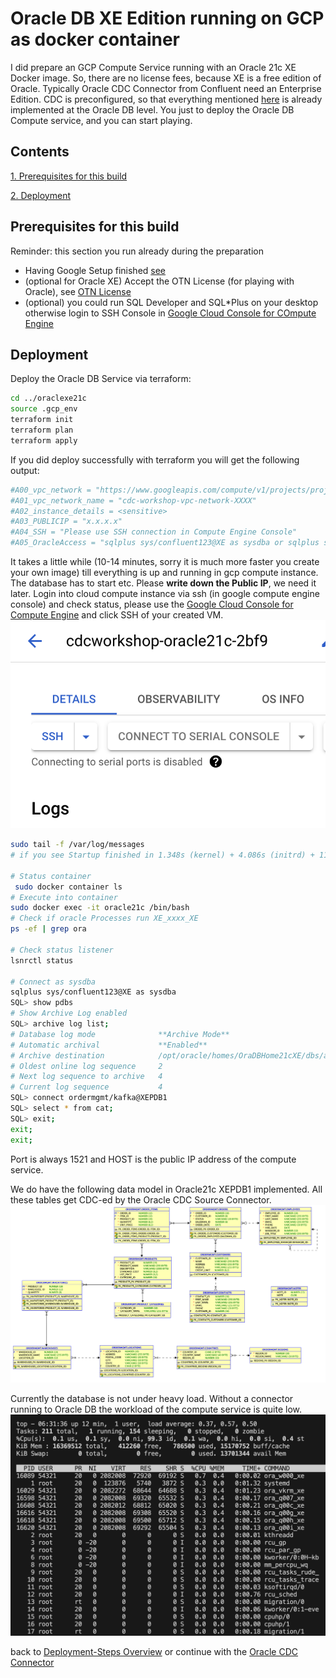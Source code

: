 # Oracle DB XE Edition running on GCP as docker container

I did prepare an GCP Compute Service running with an Oracle 21c XE Docker image. So, there are no license fees, because XE is a free edition of Oracle. Typically Oracle CDC Connector from Confluent need an Enterprise Edition.
CDC is preconfigured, so that everything mentioned [here](https://docs.confluent.io/cloud/current/connectors/cc-oracle-cdc-source/oracle-cdc-setup-includes/prereqs-validation.html#oracle-database-prerequisites-for-oracle-cdc-source-connector-for-product) is already implemented at the Oracle DB level.
You just to deploy the Oracle DB Compute service, and you can start playing.

## Contents

[1. Prerequisites for this build](README.md#Prerequisites-for-this-build)

[2. Deployment](README.md#Deployment)


## Prerequisites for this build

Reminder: this section you run already during the preparation

* Having Google Setup finished [see ](../README.md#prerequisite)
* (optional for Oracle XE) Accept the OTN License (for playing with Oracle), see [OTN License](https://www.oracle.com/downloads/licenses/standard-license.html)
* (optional) you could run SQL Developer and SQL*Plus on your desktop otherwise login to SSH Console in [Google Cloud Console for COmpute Engine](https://console.cloud.google.com/compute/instances)

## Deployment

Deploy the Oracle DB Service via terraform:

```bash
cd ../oraclexe21c
source .gcp_env
terraform init 
terraform plan
terraform apply
```

If you did deploy successfully with terraform you will get the following output:

```bash
#A00_vpc_network = "https://www.googleapis.com/compute/v1/projects/project-id/global/networks/cdc-workshop-vpc-network-XXX"
#A01_vpc_network_name = "cdc-workshop-vpc-network-XXXX"
#A02_instance_details = <sensitive>
#A03_PUBLICIP = "x.x.x.x"
#A04_SSH = "Please use SSH connection in Compute Engine Console"
#A05_OracleAccess = "sqlplus sys/confluent123@XE as sysdba or sqlplus sys/confluent123@XEPDB1 as sysdba or sqlplus ordermgmt/kafka@XEPDB1  Port:1521  HOST:X.X.X.X"
```

It takes a little while (10-14 minutes, sorry it is much more faster you create your own image) till everything is up and running in gcp compute instance. The database has to start etc.
Please **write down the Public IP**, we need it later.
Login into cloud compute instance via ssh (in google compute engine console) and check status, please use the [Google Cloud Console for Compute Engine](https://console.cloud.google.com/compute/instances) and click SSH of your created VM.
![Click SSH](img/ssh_google_console.png)

```bash
sudo tail -f /var/log/messages
# if you see Startup finished in 1.348s (kernel) + 4.086s (initrd) + 11min 485ms (userspace) = 11min 5.921s. then startup of compute is finished

# Status container
 sudo docker container ls
# Execute into container
sudo docker exec -it oracle21c /bin/bash
# Check if oracle Processes run XE_xxxx_XE
ps -ef | grep ora

# Check status listener
lsnrctl status

# Connect as sysdba
sqlplus sys/confluent123@XE as sysdba
SQL> show pdbs
# Show Archive Log enabled
SQL> archive log list;
# Database log mode              **Archive Mode**
# Automatic archival             **Enabled**
# Archive destination            /opt/oracle/homes/OraDBHome21cXE/dbs/arch
# Oldest online log sequence     2
# Next log sequence to archive   4
# Current log sequence           4
SQL> connect ordermgmt/kafka@XEPDB1
SQL> select * from cat;
SQL> exit;
exit;
exit;
```

Port is always 1521 and HOST is the public IP address of the compute service.

We do have the following data model in Oracle21c XEPDB1 implemented. All these tables get CDC-ed by the Oracle CDC Source Connector.
![DB Model](img/oracle21c_ERM.png)

Currently the database is not under heavy load. Without a connector running to Oracle DB the workload of the compute service is quite low.
![top on compute service](img/top_compute.png)

back to [Deployment-Steps Overview](../README.md) or continue with the [Oracle CDC Connector](../ccloud-source-oracle-cdc-connector/README.md)